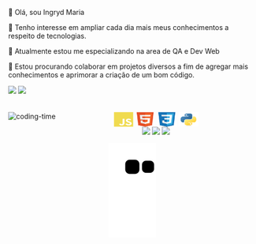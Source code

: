 👋 Olá, sou  Ingryd Maria

👀 Tenho interesse em ampliar cada dia mais meus conhecimentos a respeito de  tecnologias.

🌱 Atualmente estou  me especializando na area de QA  e Dev Web

💞️ Estou procurando colaborar em projetos diversos a fim de agregar mais   conhecimentos e  aprimorar a criação de um bom código.

<div>
   <img height="150em" src="https://github-readme-stats.vercel.app/api?username=ingrydbatista80&show_icons=true&theme=dracula&include_all_commits=true&count_private=true"/>
  <img height="150em" src="https://github-readme-stats.vercel.app/api/top-langs/?username=ingrydbatista80&layout=compact&langs_count=7&theme=dracula"/>
</div>
<br>

<div align="center">
<div style="display: inline_block"><br>
  <img align="left" height="50" alt="coding-time" src="code.gif">
  <img align="center" alt="Rafa-Js" height="30" width="40" src="https://raw.githubusercontent.com/devicons/devicon/master/icons/javascript/javascript-plain.svg">
  <img align="center" alt="HTML" height="30" width="40" src="https://raw.githubusercontent.com/devicons/devicon/master/icons/html5/html5-original.svg">
  <img align="center" alt="CSS" height="30" width="40" src="https://raw.githubusercontent.com/devicons/devicon/master/icons/css3/css3-original.svg">
  <img align="center" alt="Python" height="30" width="40" src="https://raw.githubusercontent.com/devicons/devicon/master/icons/python/python-original.svg">
 </div>

<div> 
   <a href="https://instagram.com/ingryd80" target="_blank"><img src="https://img.shields.io/badge/-Instagram-%23E4405F?style=for-the-badge&logo=instagram&logoColor=white" target="_blank"></a>
 	  <a href = "mailto:ingrybatista80@gmail.com"><img src="https://img.shields.io/badge/-Gmail-%23333?style=for-the-badge&logo=gmail&logoColor=white" target="_blank"></a>
  <a href="https://www.linkedin.com/in/ingryd-santos-a14200116/" target="_blank"><img src="https://img.shields.io/badge/-LinkedIn-%230077B5?style=for-the-badge&logo=linkedin&logoColor=white" target="_blank"></a> 
 
  ![Snake animation](https://github.com/rafaballerini/rafaballerini/blob/output/github-contribution-grid-snake.svg)
 
</div>
